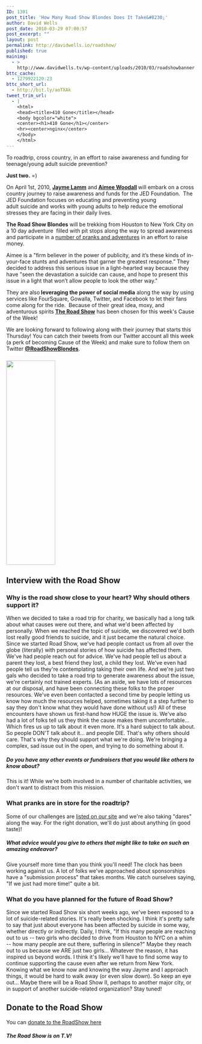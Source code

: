 ```yaml
---
ID: 1301
post_title: 'How Many Road Show Blondes Does It Take&#8230;'
author: David Wells
post_date: 2010-03-29 07:00:57
post_excerpt: ""
layout: post
permalink: http://davidwells.io/roadshow/
published: true
mainimg:
  - >
    http://www.davidwells.tv/wp-content/uploads/2010/03/roadshowbanner.png
bttc_cache:
  - 1279922120:23
bttc_short_url:
  - http://bit.ly/aoTXAk
tweet_trim_url:
  - |
    <html>
    <head><title>410 Gone</title></head>
    <body bgcolor="white">
    <center><h1>410 Gone</h1></center>
    <hr><center>nginx</center>
    </body>
    </html>
---
```

To roadtrip, cross country, in an effort to raise awareness and funding for teenage/young adult suicide prevention?

<strong>Just two.</strong> =)

On April 1st, 2010, <a href="http://www.charitychickshouston.com/"><strong>Jayme Lamm</strong></a> and<strong> </strong><a href="http://www.twitter.com/aimeewoodall"><strong>Aimee Woodall</strong></a><strong> </strong>will embark on a cross country journey to raise awareness and funds for the JED Foundation.  The JED Foundation focuses on educating and preventing young adult suicide and works with young adults to help reduce the emotional stresses they are facing in their daily lives.

<strong>The Road Show Blondes</strong> will be trekking from Houston to New York City on a 10 day adventure  filled with pit stops along the way to spread awareness and participate in a <a href="http://roadshowblondes.com/challenges/">number of pranks and adventures</a> in an effort to raise money.

Aimee is a "firm believer in the power of publicity, and it’s these kinds of in-your-face stunts and adventures that garner the greatest response.” They decided to address this serious issue in a light-hearted way because they have "seen the devastation a suicide can cause, and hope to present this issue in a light that won’t allow people to look the other way."

They are also<strong> leveraging the power of social media</strong> along the way by using services like FourSquare, Gowalla, Twitter, and Facebook to let their fans come along for the ride.  Because of their great idea, moxy, and adventurous spirits <a href="http://www.roadshowblondes.com/"><strong>The Road Show</strong></a> has been chosen for this week's Cause of the Week!
<!--more-->
We are looking forward to following along with their journey that starts this Thursday! You can catch their tweets from our Twitter account all this week (a perk of becoming Cause of the Week) and make sure to follow them on Twitter <a href="http://www.roadshowblondes.com/"><strong>@RoadShowBlondes</strong></a>.
<h3><a href="http://www.davidwells.tv/wp-content/uploads/2010/03/roadshow1.png"><img class="alignright size-full wp-image-1306" title="roadshow" src="http://www.davidwells.tv/wp-content/uploads/2010/03/roadshow1.png" alt="" width="130" height="544" /></a></h3>
<h2>Interview with the Road Show</h2>
<h3>Why is the road show close to your heart? Why should others support it?</h3>
<div id="_mcePaste">When we decided to take a road trip for charity, we basically had a long talk about what causes were out there, and what we'd been affected by personally. When we reached the topic of suicide, we discovered we'd both lost really good friends to suicide, and it just became the natural choice.</div>
<div id="_mcePaste">Since we started Road Show, we've had people contact us from all over the globe (literally) with personal stories of how suicide has affected them. We've had people reach out for advice. We've had people tell us about a parent they lost, a best friend they lost, a child they lost. We've even had people tell us they're contemplating taking their own life. And we're just two gals who decided to take a road trip to generate awareness about the issue, we're certainly not trained experts. (As an aside, we have lots of resources at our disposal, and have been connecting these folks to the proper resources. We've even been contacted a second time by people letting us know how much the resources helped, sometimes taking it a step further to say they don't know what they would have done without us!) All of these encounters have shown us first-hand how HUGE the issue is. We've also had a lot of folks tell us they think the cause makes them uncomfortable... Which fires us up to talk about it even more. It's a hard subject to talk about. So people DON'T talk about it... and people DIE. That's why others should care. That's why they should support what we're doing. We're bringing a complex, sad issue out in the open, and trying to do something about it.</div>
<h5>Do you have any other events or fundraisers that you would like others to know about?</h5>
<div id="_mcePaste">This is it! While we're both involved in a number of charitable activities, we don't want to distract from this mission.</div>
<h3>What pranks are in store for the roadtrip?</h3>
<div id="_mcePaste">Some of our challenges are <a href="http://roadshowblondes.com/challenges/">listed on our site</a> and we're also taking "dares" along the way. For the right donation, we'll do just about anything (in good taste)!</div>
<h5>What advice would you give to others that might like to take on such an amazing endeavor?</h5>
<div id="_mcePaste">Give yourself more time than you think you'll need! The clock has been working against us. A lot of folks we've approached about sponsorships have a "submission process" that takes months. We catch ourselves saying, "If we just had more time!" quite a bit.</div>
<h3>What do you have planned for the future of Road Show?</h3>
<div id="_mcePaste">Since we started Road Show six short weeks ago, we've been exposed to a lot of suicide-related stories. It's really been shocking. I think it's pretty safe to say that just about everyone has been affected by suicide in some way, whether directly or indirectly. Daily, I think, "If this many people are reaching out to us -- two girls who decided to drive from Houston to NYC on a whim -- how many people are out there, suffering in silence?" Maybe they reach out to us because we ARE just two girls... Whatever the reason, it has inspired us beyond words. I think it's likely we'll have to find some way to continue supporting the cause even after we return from New York. Knowing what we know now and knowing the way Jayme and I approach things, it would be hard to walk away (or even slow down). So keep an eye out... Maybe there will be a Road Show II, perhaps to another major city, or in support of another suicide-related organization? Stay tuned!</div>
<h2>Donate to the Road Show</h2>
You can <a href="https://www.paypal.com/us/cgi-bin/webscr?cmd=_flow&amp;SESSION=caaatTcU2l1aStd1CddlMMgHjhr_dNvlORHUSLJaBMlTh6RVMo95Sl0jwvu&amp;dispatch=5885d80a13c0db1f059ee17e99acf195b5f3a4b6a78dddb4bc10aeb1cb7c096e">donate to the RoadShow here</a>
<h5>The Road Show is on T.V!</h5>
<object classid="clsid:d27cdb6e-ae6d-11cf-96b8-444553540000" width="480" height="385" codebase="http://download.macromedia.com/pub/shockwave/cabs/flash/swflash.cab#version=6,0,40,0"><param name="allowFullScreen" value="true" /><param name="allowscriptaccess" value="always" /><param name="src" value="http://www.youtube.com/v/kaxD6wsMBLU&amp;hl=en_US&amp;fs=1&amp;" /><param name="allowfullscreen" value="true" /><embed type="application/x-shockwave-flash" width="480" height="385" src="http://www.youtube.com/v/kaxD6wsMBLU&amp;hl=en_US&amp;fs=1&amp;" allowfullscreen="true" allowscriptaccess="always"></embed></object>